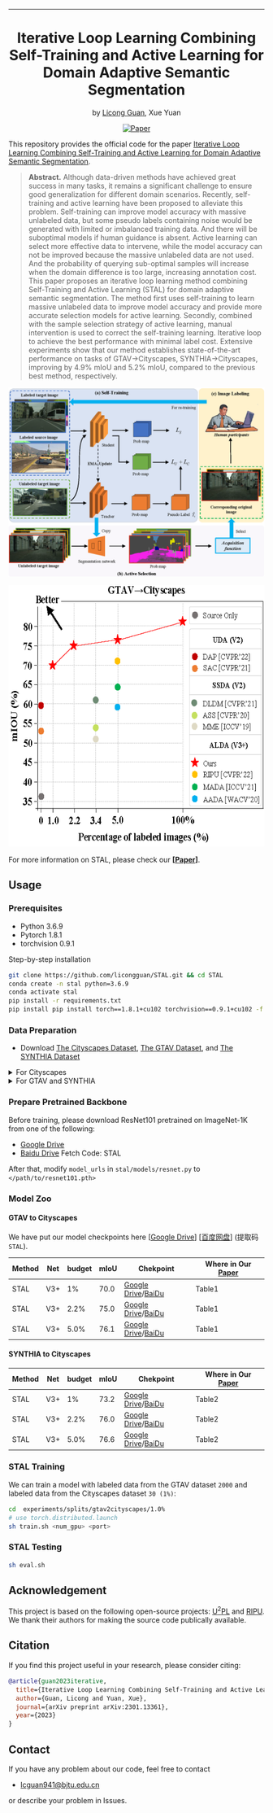  ---

<div align="center"> 

# Iterative Loop Learning Combining Self-Training and Active Learning for Domain Adaptive Semantic Segmentation
by [Licong Guan](https://licongguan.github.io/), Xue Yuan

[![Paper](http://img.shields.io/badge/paper-arxiv.2301.13361-B31B1B.svg)](https://arxiv.org/abs/2301.13361)

</div>

This repository provides the official code for the paper [Iterative Loop Learning Combining Self-Training and Active Learning for Domain Adaptive Semantic Segmentation](https://arxiv.org/abs/2301.13361).


> **Abstract.** 
> Although data-driven methods have achieved great success in many tasks, it remains a significant challenge to ensure good generalization for different domain scenarios.
>Recently, self-training and active learning have been proposed to alleviate this problem. Self-training can improve model accuracy with massive unlabeled data, but some pseudo labels containing noise would be generated with limited or imbalanced training data. 
>And there will be suboptimal models if human guidance is absent. Active learning can select more effective data to intervene, while the model accuracy can not be improved because the massive unlabeled data are not used. 
>And the probability of querying sub-optimal samples will increase when the domain difference is too large, increasing annotation cost. 
>This paper proposes an iterative loop learning method combining Self-Training and Active Learning (STAL) for domain adaptive semantic segmentation. 
>The method first uses self-training to learn massive unlabeled data to improve model accuracy and provide more accurate selection models for active learning. 
>Secondly, combined with the sample selection strategy of active learning, manual intervention is used to correct the self-training learning. 
>Iterative loop to achieve the best performance with minimal label cost. 
>Extensive experiments show that our method establishes state-of-the-art performance on tasks of GTAV→Cityscapes, SYNTHIA→Cityscapes, improving by 4.9% mIoU and 5.2% mIoU, compared to the previous best method, respectively. 

![image](./img/pipeline.png)

<!-- ![image](./img/Performance_comparison.png) -->

<div align=center><img width="619" height="514" src="./img/Performance_comparison.png"/></div>

For more information on STAL, please check our **[[Paper](https://arxiv.org/pdf/2301.13361.pdf)]**.

## Usage

### Prerequisites
- Python 3.6.9
- Pytorch 1.8.1
- torchvision 0.9.1

Step-by-step installation

```bash
git clone https://github.com/licongguan/STAL.git && cd STAL
conda create -n stal python=3.6.9
conda activate stal
pip install -r requirements.txt
pip install pip install torch==1.8.1+cu102 torchvision==0.9.1+cu102 -f https://download.pytorch.org/whl/torch_stable.html
```

### Data Preparation

- Download [The Cityscapes Dataset](https://www.cityscapes-dataset.com/), [The GTAV Dataset](https://download.visinf.tu-darmstadt.de/data/from_games/), and [The SYNTHIA Dataset](https://synthia-dataset.net/)

<details>
  <summary>For Cityscapes</summary>

Unzip the files to folder ```data``` and make the dictionary structures as follows:

```angular2html
data/dataset
├── gtFine
│   ├── test
│   ├── train
│   └── val
└── leftImg8bit
    ├── test
    ├── train
    └── val
```

</details>


<details>
  <summary>For GTAV and SYNTHIA</summary>

Unzip the files to folder ```data``` and rename the image/label  files for GTAV/SYNTHIA Datasets by running


```bash
python datasets/rename_gta5.py
```

next, move data to follow folder:

```angular2html
data/dataset
├── gtFine
│   ├── test
│   ├── train
│   │   ├── gta5
│   │   ├── synthia
│   └── val
└── leftImg8bit
    ├── test
    ├── train
    │   ├── gta5
    │   ├── synthia
    └── val
```

</details>

### Prepare Pretrained Backbone

Before training, please download ResNet101 pretrained on ImageNet-1K from one of the following:
  - [Google Drive](https://drive.google.com/file/d/1fkOA3WSM4FjqBw3EtQIaI5FgEtPMAky9/view?usp=share_link)
  - [Baidu Drive](https://pan.baidu.com/s/1JvVAkMW0J8NaWjeGt-ImZQ) Fetch Code: STAL

After that, modify ```model_urls``` in ```stal/models/resnet.py``` to ```</path/to/resnet101.pth>```


###  Model Zoo
#### GTAV to Cityscapes

We have put our model checkpoints here [[Google Drive](https://drive.google.com/drive/folders/1M674BpVWY7laWAdDkoHvVRh-36-zO1nM?usp=share_link)] [[百度网盘](https://pan.baidu.com/s/1s6KA33yA1Z3qgc9o1XffAQ)] (提取码`STAL`).

| Method                      | Net | budget | mIoU | Chekpoint | Where in Our [Paper](https://arxiv.org/abs/2301.13361) |
| --------------------------- | --------- | --------- | --------- | --------- | ----------- |
| STAL                     | V3+     | 1%     | 70.0     | [Google Drive](https://drive.google.com/file/d/12GJptsIQbbtNqZS8sryI_BI0ToGz84Qc/view?usp=share_link)/[BaiDu](https://pan.baidu.com/s/1dhW8gk4G3AYOuLab2x8kRg)     | Table1     |
| STAL                     | V3+     | 2.2%  | 75.0     | [Google Drive](https://drive.google.com/file/d/1E_HxxlJseg2F_aaJG4yeb3mXgI8qQRrN/view?usp=share_link)/[BaiDu](https://pan.baidu.com/s/1b7G5k064EYoA3HaMdxKnAQ)     | Table1     |
| STAL                     | V3+     | 5.0%  | 76.1     | [Google Drive](https://drive.google.com/file/d/19Aooa71riTeYA70-ZwSjqY8DUeb2GKnl/view?usp=share_link)/[BaiDu](https://pan.baidu.com/s/15HCyAbIsP6Rhpw_mhON71Q)     | Table1     |


#### SYNTHIA to Cityscapes

| Method                      | Net | budget | mIoU | Chekpoint | Where in Our [Paper](https://arxiv.org/abs/2301.13361) |
| --------------------------- | --------- | --------- | --------- | --------- | ----------- |
| STAL                     | V3+     | 1%     | 73.2     | [Google Drive](https://drive.google.com/file/d/1JGQr-yt4R8jOPLNipQ-zDV2Rvi7uvnEq/view?usp=share_link)/[BaiDu](https://pan.baidu.com/s/1v7LrMxvAY9yt2YXMosu6Nw)     | Table2     |
| STAL                     | V3+     | 2.2%  | 76.0     | [Google Drive](https://drive.google.com/file/d/1XGOhS8wy_gw3fcZUKzfSc-TJNAzUgslq/view?usp=share_link)/[BaiDu](https://pan.baidu.com/s/1Xe07TxGuE4qR7Rh8kioKlg)     | Table2     |
| STAL                     | V3+     | 5.0%  | 76.6     | [Google Drive](https://drive.google.com/file/d/1bLYuFnOAnmsv-_fbMIKymFhhS4kO27Dp/view?usp=share_link)/[BaiDu](https://pan.baidu.com/s/17oTkh1srH7hb1xv8fy3tDQ)     | Table2     |


### STAL Training

We can train a model with labeled data from the GTAV dataset ```2000``` and labeled data from the Cityscapes dataset ```30 (1%)```:

```bash
cd  experiments/splits/gtav2cityscapes/1.0%
# use torch.distributed.launch
sh train.sh <num_gpu> <port>

```

### STAL Testing

```bash
sh eval.sh
```



## Acknowledgement

This project is based on the following open-source projects: [U<sup>2</sup>PL](https://github.com/Haochen-Wang409/U2PL) and [RIPU](https://github.com/BIT-DA/RIPU). We thank their authors for making the source code publically available.


## Citation

If you find this project useful in your research, please consider citing:

```bibtex
@article{guan2023iterative,
  title={Iterative Loop Learning Combining Self-Training and Active Learning for Domain Adaptive Semantic Segmentation},
  author={Guan, Licong and Yuan, Xue},
  journal={arXiv preprint arXiv:2301.13361},
  year={2023}
}
```

## Contact

If you have any problem about our code, feel free to contact

- [lcguan941@bjtu.edu.cn](lcguan941@bjtu.edu.cn)

or describe your problem in Issues.

